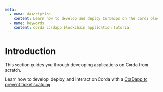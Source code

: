 ```yaml
---
meta:
  - name: description
    content: Learn how to develop and deploy CorDapps on the Corda blockchain protocols and how to develop applications to interact with the CorDapps.
  - name: keywords
    content: corda cordapp blockchain application tutorial
---
```


# Introduction

This section guides you through developing applications on Corda from scratch.

Learn how to develop, deploy, and interact on Corda with a [CorDapp to prevent ticket scalping](/tutorials/corda/no-ticket-scalping-cordapp).